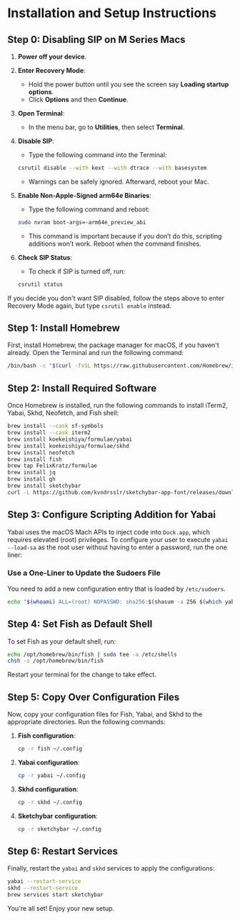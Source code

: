 # Installation and Setup Instructions

## Step 0: Disabling SIP on M Series Macs

1. **Power off your device**.

2. **Enter Recovery Mode**:

   - Hold the power button until you see the screen say **Loading startup options**.
   - Click **Options** and then **Continue**.

3. **Open Terminal**:

   - In the menu bar, go to **Utilities**, then select **Terminal**.

4. **Disable SIP**:

   - Type the following command into the Terminal:

   ```bash
   csrutil disable --with kext --with dtrace --with basesystem
   ```

   - Warnings can be safely ignored. Afterward, reboot your Mac.

5. **Enable Non-Apple-Signed arm64e Binaries**:

   - Type the following command and reboot:

   ```bash
   sudo nvram boot-args=-arm64e_preview_abi
   ```

   - This command is important because if you don’t do this, scripting additions won’t work. Reboot when the command finishes.

6. **Check SIP Status**:

   - To check if SIP is turned off, run:

   ```bash
   csrutil status
   ```

If you decide you don't want SIP disabled, follow the steps above to enter Recovery Mode again, but type `csrutil enable` instead.

## Step 1: Install Homebrew

First, install Homebrew, the package manager for macOS, if you haven't already. Open the Terminal and run the following command:

```bash
/bin/bash -c "$(curl -fsSL https://raw.githubusercontent.com/Homebrew/install/HEAD/install.sh)"
```

## Step 2: Install Required Software

Once Homebrew is installed, run the following commands to install iTerm2, Yabai, Skhd, Neofetch, and Fish shell:

```bash
brew install --cask sf-symbols
brew install --cask iterm2
brew install koekeishiya/formulae/yabai
brew install koekeishiya/formulae/skhd
brew install neofetch
brew install fish
brew tap FelixKratz/formulae
brew install jq
brew install gh
brew install sketchybar
curl -L https://github.com/kvndrsslr/sketchybar-app-font/releases/download/v1.0.23/sketchybar-app-font.ttf -o $HOME/Library/Fonts/sketchybar-app-font.ttf
```

## Step 3: Configure Scripting Addition for Yabai

Yabai uses the macOS Mach APIs to inject code into `Dock.app`, which requires elevated (root) privileges. To configure your user to execute `yabai --load-sa` as the root user without having to enter a password, run the one liner:

### Use a One-Liner to Update the Sudoers File

You need to add a new configuration entry that is loaded by `/etc/sudoers`.

```bash
echo "$(whoami) ALL=(root) NOPASSWD: sha256:$(shasum -a 256 $(which yabai) | cut -d " " -f 1) $(which yabai) --load-sa" | sudo tee /private/etc/sudoers.d/yabai
```

## Step 4: Set Fish as Default Shell

To set Fish as your default shell, run:

```bash
echo /opt/homebrew/bin/fish | sudo tee -a /etc/shells
chsh -s /opt/homebrew/bin/fish
```

Restart your terminal for the change to take effect.

## Step 5: Copy Over Configuration Files

Now, copy your configuration files for Fish, Yabai, and Skhd to the appropriate directories. Run the following commands:

1. **Fish configuration**:

   ```bash
   cp -r fish ~/.config
   ```

2. **Yabai configuration**:

   ```bash
   cp -r yabai ~/.config
   ```

3. **Skhd configuration**:

   ```bash
   cp -r skhd ~/.config
   ```

4. **Sketchybar configuration**:

   ```bash
   cp -r sketchybar ~/.config
   ```

## Step 6: Restart Services

Finally, restart the `yabai` and `skhd` services to apply the configurations:

```bash
yabai --restart-service
skhd --restart-service
brew services start sketchybar
```

You're all set! Enjoy your new setup.
